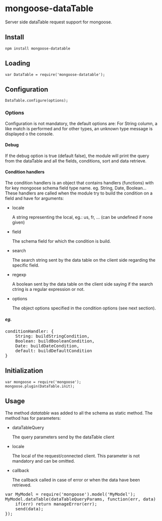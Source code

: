 # mongoose-dataTable

Server side dataTable request support for mongoose.

## Install

    npm install mongoose-datatable

## Loading

    var DataTable = require('mongoose-datatable');
    
## Configuration

    DataTable.configure(options);
    
### Options

Configuration is not mandatory, the default options are: For String column, a like match is performed and for other types, an unknown type message is displayed o the console.

#### Debug

If the debug option is true (default false), the module will print the query from the dataTable and all the fields, conditions, sort and data retrieve.

#### Condition handlers

The condition handlers is an object that contains handlers (functions) with for key mongoose schema field type name.
eg. String, Date, Boolean...
These handlers are called when the module try to build the condition on a field and have for arguments:

* locale

    A string representing the local, eg.: us, fr, ... (can be undefined if none given)

* field

    The schema field for which the condition is build.

* search

    The search string sent by the data table on the client side regarding the specific field.

* regexp

    A boolean sent by the data table on the client side saying if the search ctring is a regular expression or not.

* options

    The object options specified in the condition options (see next section).

##### eg.

<pre>
conditionHandler: {
    String: buildStringCondition,
    Boolean: buildBooleanCondition,
    Date: buildDateCondition,
    default: buildDefaultCondition
}
</pre>
    
## Initialization

    var mongoose = require('mongoose');
    mongoose.plugin(DataTable.init);

## Usage

The method <i>datatable </i> was added to all the schema as static method. The method has for parameters:

* dataTableQuery

    The query parameters send by the dataTable client

* locale

    The local of the request/connected client. This parameter is not mandatory and can be omitted.

* callback

    The callback called in case of error or when the data have been retrieved.

<pre>
var MyModel = require('mongoose').model('MyModel');
MyModel.dataTable(dataTableQueryParams, function(err, data) {
    if(err) return manageError(err);
    send(data);
});
</pre>
    
